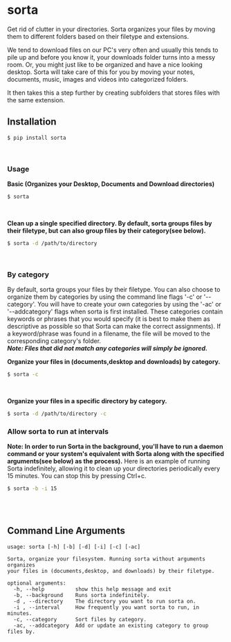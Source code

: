 # sorta
Get rid of clutter in your directories. Sorta organizes your files by moving them to different folders based on their filetype and extensions.

We tend to download files on our PC's very often and usually this tends to pile up and before you know it, your downloads folder turns into a messy room. Or, you might just like to be organized and have a nice looking desktop. Sorta will take care of this for you by moving your notes, documents, music, images and videos into categorized folders.

It then takes this a step further by creating subfolders that stores files with the same extension.

## Installation
```bash
$ pip install sorta
```
<br>

### Usage
**Basic (Organizes your Desktop, Documents and Download directories)**
```bash
$ sorta
```
<br>

**Clean up a single specified directory. By default, sorta groups files by their filetype, but can also group files by their category(see below).**
```bash
$ sorta -d /path/to/directory
```
<br>

### By category
By default, sorta groups your files by their filetype. You can also choose to organize them by categories by using the command line flags '-c' or '--category'. You will have to create your own categories by using the '-ac' or '--addcategory' flags when sorta is first installed. These categories contain keywords or phrases that you would specify (it is best to make them as descriptive as possible so that Sorta can make the correct assignments). If a keyword/phrase was found in a filename, the file will be moved to the corresponding category's folder.
<br>
***Note: Files that did not match any categories will simply be ignored.***

**Organize your files in (documents,desktop and downloads) by category.**
```bash
$ sorta -c
```
<br>

**Organize your files in a specific directory by category.**
```bash
$ sorta -d /path/to/directory -c
```

### Allow sorta to run at intervals
**Note: In order to run Sorta in the background, you'll have to run a daemon command or your system's equivalent with Sorta along with the specified arguments(see below) as the process).**
Here is an example of running Sorta indefinitely, allowing it to clean up your directories periodically every 15 minutes. You can stop this by pressing Ctrl+c.
```bash
$ sorta -b -i 15
```

<br>
<br>

## Command Line Arguments
```text
usage: sorta [-h] [-b] [-d] [-i] [-c] [-ac]

Sorta, organize your filesystem. Running sorta without arguments organizes
your files in (documents,desktop, and downloads) by their filetype.

optional arguments:
  -h, --help          show this help message and exit
  -b, --background    Runs sorta indefinitely.
  -d , --directory    The directory you want to run sorta on.
  -i , --interval     How frequently you want sorta to run, in minutes.
  -c, --category      Sort files by category.
  -ac, --addcategory  Add or update an existing category to group files by.
```
